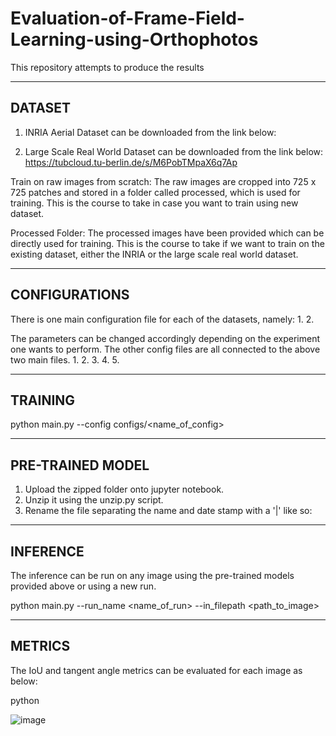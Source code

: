 # Evaluation-of-Frame-Field-Learning-using-Orthophotos
This repository attempts to produce the results  

-----------------------------------------------------------------------------------------------------------------------------------------------------------------------
DATASET
-----------------------------------------------------------------------------------------------------------------------------------------------------------------------
1. INRIA Aerial Dataset can be downloaded from the link below:


2. Large Scale Real World Dataset can be downloaded from the link below:
https://tubcloud.tu-berlin.de/s/M6PobTMpaX6q7Ap

Train on raw images from scratch:
The raw images are cropped into 725 x 725 patches and stored in a folder called processed, which is used for training. This is the course to take in case you want to train using new dataset.

Processed Folder:
The processed images have been provided which can be directly used for training. This is the course to take if we want to train on the existing dataset, either the INRIA or the large scale real world dataset.

-----------------------------------------------------------------------------------------------------------------------------------------------------------------------
CONFIGURATIONS
-----------------------------------------------------------------------------------------------------------------------------------------------------------------------
There is one main configuration file for each of the datasets, namely:
1.
2.

The parameters can be changed accordingly depending on the experiment one wants to perform. The other config files are all connected to the above two main files.
1. 
2.
3.
4.
5.

-----------------------------------------------------------------------------------------------------------------------------------------------------------------------
TRAINING
-----------------------------------------------------------------------------------------------------------------------------------------------------------------------
python main.py --config configs/<name_of_config> 


-----------------------------------------------------------------------------------------------------------------------------------------------------------------------
PRE-TRAINED MODEL
-----------------------------------------------------------------------------------------------------------------------------------------------------------------------
1. Upload the zipped folder onto jupyter notebook.
2. Unzip it using the unzip.py script.
3. Rename the file separating the name and date stamp with a '|' like so: 


-----------------------------------------------------------------------------------------------------------------------------------------------------------------------
INFERENCE
-----------------------------------------------------------------------------------------------------------------------------------------------------------------------
The inference can be run on any image using the pre-trained models provided above or using a new run.

python main.py --run_name <name_of_run> --in_filepath <path_to_image>

-----------------------------------------------------------------------------------------------------------------------------------------------------------------------
METRICS
-----------------------------------------------------------------------------------------------------------------------------------------------------------------------
The IoU and tangent angle metrics can be evaluated for each image as below:

python 


![image](https://user-images.githubusercontent.com/60517504/183388572-f455dc82-647d-475f-aa8e-8eb0aed09db1.png)

